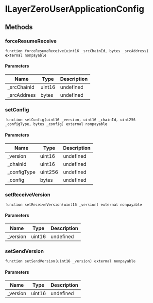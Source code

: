 # ILayerZeroUserApplicationConfig

## Methods

### forceResumeReceive

```solidity
function forceResumeReceive(uint16 _srcChainId, bytes _srcAddress) external nonpayable
```

#### Parameters

| Name         | Type   | Description |
| ------------ | ------ | ----------- |
| \_srcChainId | uint16 | undefined   |
| \_srcAddress | bytes  | undefined   |

### setConfig

```solidity
function setConfig(uint16 _version, uint16 _chainId, uint256 _configType, bytes _config) external nonpayable
```

#### Parameters

| Name         | Type    | Description |
| ------------ | ------- | ----------- |
| \_version    | uint16  | undefined   |
| \_chainId    | uint16  | undefined   |
| \_configType | uint256 | undefined   |
| \_config     | bytes   | undefined   |

### setReceiveVersion

```solidity
function setReceiveVersion(uint16 _version) external nonpayable
```

#### Parameters

| Name      | Type   | Description |
| --------- | ------ | ----------- |
| \_version | uint16 | undefined   |

### setSendVersion

```solidity
function setSendVersion(uint16 _version) external nonpayable
```

#### Parameters

| Name      | Type   | Description |
| --------- | ------ | ----------- |
| \_version | uint16 | undefined   |
